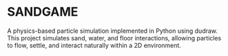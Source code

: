 # SANDGAME
A physics-based particle simulation implemented in Python using dudraw. This project simulates sand, water, and floor interactions, allowing particles to flow, settle, and interact naturally within a 2D environment.
